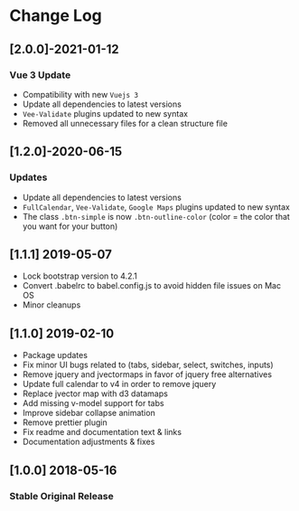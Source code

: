 # Change Log

## [2.0.0]-2021-01-12
### Vue 3 Update
- Compatibility with new `Vuejs 3`
- Update all dependencies to latest versions
- `Vee-Validate` plugins updated to new syntax
- Removed all unnecessary files for a clean structure file

## [1.2.0]-2020-06-15
### Updates
- Update all dependencies to latest versions
- `FullCalendar`, `Vee-Validate`, `Google Maps` plugins updated to new syntax
- The class `.btn-simple` is now `.btn-outline-color` (color = the color that you want for your button)

## [1.1.1] 2019-05-07

- Lock bootstrap version to 4.2.1
- Convert .babelrc to babel.config.js to avoid hidden file issues on Mac OS
- Minor cleanups

## [1.1.0] 2019-02-10

- Package updates
- Fix minor UI bugs related to (tabs, sidebar, select, switches, inputs)
- Remove jquery and jvectormaps in favor of jquery free alternatives
- Update full calendar to v4 in order to remove jquery
- Replace jvector map with d3 datamaps  
- Add missing v-model support for tabs
- Improve sidebar collapse animation
- Remove prettier plugin
- Fix readme and documentation text & links
- Documentation adjustments & fixes

## [1.0.0] 2018-05-16

### Stable Original Release
